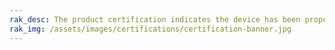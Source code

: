 ```yaml
---
rak_desc: The product certification indicates the device has been properly assessed where it meets the qualification criteria and also has passed the performance and quality tests. Hence, the following tables display the various certifications of the RAK products to guarantee these devices are safe, reliable, and high-quality.
rak_img: /assets/images/certifications/certification-banner.jpg
---
```


<rk-show-certification :product="'wisduo'" :headers="[
  'EUROPE',
  'USA',
  'AUSTRALIA',
  'CANADA',
  'JAPAN',
  'KOREA',
  'LoRa Alliance',
  'UK',
  'BRAZIL'
  ]"/>

<rk-certification-newsletter/>